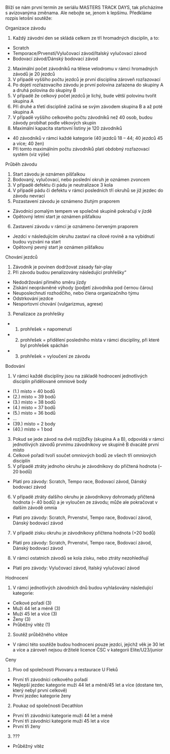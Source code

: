 Blíží se nám první termín ze seriálu MASTERS TRACK DAYS, tak přicházíme s avizovanýma změnama. Ale nebojte se, jenom k lepšímu. Předkláme rozpis letošní soutěže: 
 
Organizace závodu 
1)	Každý závodní den se skládá celkem ze tří hromadných disciplín, a to: 
- Scratch 
- Temporace/Prvenstí/Vylučovací závod/Italský vylučovací závod
- Bodovací závod/Dánský bodovací závod
2)	Maximální počet závodníků na tělese velodromu v rámci hromadných závodů je 20 jezdců
3)	V případě vyššího počtu jezdců je první disciplína zároveň rozřazovací  
4)	Po dojetí rozřazovacího závodu je první polovina zařazena do skupiny A a druhá polovina do skupiny B 
5)	V případě že celkový počet jezdců je lichý, bude větší polovinu tvořit skupina A 
6)	Při druhé a třetí disciplíně začíná se svým závodem skupina B a až poté skupina A  
7)	V případě vyššího celkového počtu závodníků než 40 osob, budou závody probíhat podle věkových skupin 
8)	Maximální kapacita startovní listiny je 120 závodníků 
-	40 závodníků v rámci každé kategorie (40 jezdců 18 – 44; 40 jezdců 45 a více; 40 žen) 
-	Při tomto maximálním počtu závodníků platí obdobný rozřazovací systém (viz výše)  

Průběh závodu 
1)	Start závodu je oznámen píšťalkou  
2)	Bodovaný, vylučovací, nebo poslední okruh je oznámen zvoncem 
3)	V případě defektu či pádu je neutralizace 3 kola 
4)	V případě pádu či defektu v rámci posledních tří okruhů se již jezdec do závodu nevrací 
5)	Pozastavení závodu je oznámeno žlutým praporem 
- Závodníci pomalým tempem ve společné skupině pokračují v jízdě
- Opětovný letmí start je oznámen píšťalkou 
6) Zastavení závodu v rámci je oznámeno červeným praporem
- Jezdci v následujícím okruhu zastaví na cílové rovině a na vybídnutí budou vyzváni na start 
- Opětovný pevný start je oznámen píšťalkou 

Chování jezdců  
1)	Závodník je povinen dodržovat zásady fair-play 
2)	Při závodu budou penalizovány následující prohřešky“ 
- Nedodržování přímého směru jízdy 
-	Získání neoprávněné výhody (podjetí závodníka pod černou čárou) 
-	Neuposlechnutí rozhodčího, nebo člena organizačního týmu 
-	Odstrkování jezdce 
-	Nesportovní chování (vulgarizmus, agrese)  
3) Penalizace za prohřešky
-	1. prohřešek = napomenutí 
-	2. prohřešek = přidělení posledního místa v rámci disciplíny, při které byl prohřešek spáchán 
-	3. prohřešek = vyloučení ze závodu 


Bodování 
1)	V rámci každé disciplíny jsou na základě hodnocení jednotlivých disciplín přidělované omniové body 
- (1.) místo = 40 bodů
- (2.) místo = 39 bodů 
- (3.) místo = 38 bodů
- (4.) místo = 37 bodů 
- (5.) místo = 36 bodů 
- ... 
- (39.) místo = 2 body 
- (40.) místo = 1 bod
3) Pokud se jede závod na dvě rozjížďky (skupina A a B), odpovídá v rámci jednotlivých závodů prvnímu závodníkovy ve skupině B dvacáté první místo 
4) Celkové pořadí tvoří součet omniových bodů ze všech tří omniových disciplín 
5) V případě ztráty jednoho okruhu je závodníkovy do přičtená hodnota (– 20 bodů)  
-	Platí pro závody: Scratch, Tempo race, Bodovací závod, Dánský bodovací závod  
6) V případě ztráty dalšího okruhu je závodníkovy dohromady přičtená hodnota (– 40 bodů) a je vyloučen ze závodu; může ale pokračovat v dalším závodě omnia 
- Platí pro závody: Scratch, Prvenství, Tempo race, Bodovací závod, Dánský bodovací závod 
7) V případě zisku okruhu je závodníkovy přičtena hodnota (+20 bodů) 
- Platí pro závody: Scratch, Prvenství, Tempo race, Bodovací závod, Dánský bodovací závod
8) V rámci ostatních závodů se kola zisku, nebo ztráty nezohledňují 
- Platí pro závody: Vylučovací závod, Italský vylučovací závod 

Hodnocení 
1)	V rámci jednotlivých závodních dnů budou vyhlašovány následující kategorie: 
-	Celkové pořadí (3)
-	Muži 44 let a méně (3)
-	Muži 45 let a více (3)
-	Ženy (3)
-	Průběžný vítěz (1) 
2)	Soutěž průběžného vítěze 
- V rámci této soutěže budou hodnoceni pouze jezdci, jejichž věk je 30 let a více a zároveň nejsou držitelé licence ČSC v kategorii Elite/U23/junior 

Ceny 
1)	Pivo od společnosti Pivovaru a restaurace U Fleků  
-	První tři závodníci celkového pořadí 
-	Nejlepší jezdec kategorie muži 44 let a méně/45 let a více (dostane ten, který nebyl první celkově) 
-	První jezdec kategorie ženy 
2) Poukaz od společnosti Decathlon 
-	První tři závodníci kategorie muži 44 let a méně 
-	První tři závodníci kategorie muži 45 let a více
-	První tři ženy 
3)	???
- Průběžný vítěz 
